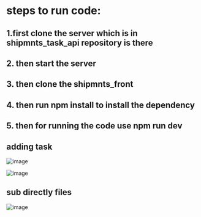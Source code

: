 # steps to run code:

## 1.first clone the server which is in shipmnts_task_api repository is there
## 2. then start the server
## 3. then clone the shipmnts_front
## 4. then run npm install to install the dependency
## 5. then for running the code use npm run dev

## adding task
![image](https://github.com/user-attachments/assets/e3328f36-8dce-4dc3-a690-c718f84074d4)

![image](https://github.com/user-attachments/assets/302792ea-1366-4da2-a9c7-cfcac2f93166)


## sub directly files
![image](https://github.com/user-attachments/assets/a4adf731-89b1-4f7d-b20b-bfd09aad9a05)
